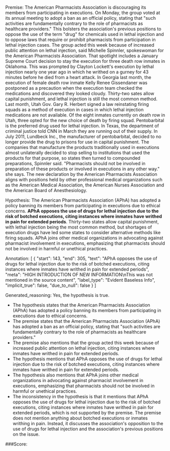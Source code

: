 
Premise:
The American Pharmacists Association is discouraging its members from participating in executions. On Monday, the group voted at its annual meeting to adopt a ban as an official policy, stating that "such activities are fundamentally contrary to the role of pharmacists as healthcare providers." This bolsters the association's previous positions to oppose the use of the term "drug" for chemicals used in lethal injection and to oppose laws that require or prohibit pharmacists from participation in lethal injection cases. The group acted this week because of increased public attention on lethal injection, said Michelle Spinnler, spokeswoman for the American Pharmacists Association. That spotlight includes a January Supreme Court decision to stay the execution for three death row inmates in Oklahoma. This was prompted by Clayton Lockett's execution by lethal injection nearly one year ago in which he writhed on a gurney for 43 minutes before he died from a heart attack. In Georgia last month, the execution of female death row inmate Kelly Renee Gissendaner was postponed as a precaution when the execution team checked the medications and discovered they looked cloudy. Thirty-two sates allow capital punishment, and lethal injection is still the most common method. Last month, Utah Gov. Gary R. Herbert signed a law reinstating firing squads as a method of execution in cases in which lethal injection medications are not available. Of the eight inmates currently on death row in Utah, three opted for the new choice of death by firing squad. Pentobarbital is the preferred drug used for lethal injection. In Texas, the department of criminal justice told CNN in March they are running out of their supply. In July 2011, Lundbeck Inc., the manufacturer of pentobarbital, decided to no longer provide the drug to prisons for use in capital punishment. The companies that manufacture the products traditionally used in executions almost unilaterally decided to stop selling to institutions that used the products for that purpose, so states then turned to compounded preparations, Spinnler said. "Pharmacists should not be involved in preparation of these products or involved in executions in any other way." she says. The new declaration by the American Pharmacists Association aligns with positions held by other professional medical organizations such as the American Medical Association, the American Nurses Association and the American Board of Anesthesiology.


Hypothesis:
The American Pharmacists Association (APhA) has adopted a policy banning its members from participating in executions due to ethical concerns. **APhA opposes the use of drugs for lethal injection due to the risk of botched executions, citing instances where inmates have writhed in pain for extended periods**. Thirty-two states allow capital punishment, with lethal injection being the most common method, but shortages of execution drugs have led some states to consider alternative methods like firing squads. APhA joins other medical organizations in advocating against pharmacist involvement in executions, emphasizing that pharmacists should not be involved in harmful or unethical practices.

Annotation:
[
  {
    "start": 143,
    "end": 305,
    "text": "APhA opposes the use of drugs for lethal injection due to the risk of botched executions, citing instances where inmates have writhed in pain for extended periods",
    "meta": "HIGH INTRODUCTION OF NEW INFORMATION\nThis was not mentioned in the source content",
    "label_type": "Evident Baseless Info",
    "implicit_true": false,
    "due_to_null": false
  }
]

Generated_reasoning:
Yes, the hypothesis is true. 
- The hypothesis states that the American Pharmacists Association (APhA) has adopted a policy banning its members from participating in executions due to ethical concerns. 
- The premise states that the American Pharmacists Association (APhA) has adopted a ban as an official policy, stating that "such activities are fundamentally contrary to the role of pharmacists as healthcare providers." 
- The premise also mentions that the group acted this week because of increased public attention on lethal injection, citing instances where inmates have writhed in pain for extended periods. 
- The hypothesis mentions that APhA opposes the use of drugs for lethal injection due to the risk of botched executions, citing instances where inmates have writhed in pain for extended periods. 
- The hypothesis also mentions that APhA joins other medical organizations in advocating against pharmacist involvement in executions, emphasizing that pharmacists should not be involved in harmful or unethical practices. 
- The inconsistency in the hypothesis is that it mentions that APhA opposes the use of drugs for lethal injection due to the risk of botched executions, citing instances where inmates have writhed in pain for extended periods, which is not supported by the premise. The premise does not mention anything about botched executions or inmates writhing in pain. Instead, it discusses the association's opposition to the use of drugs for lethal injection and the association's previous positions on the issue.

###Score:
